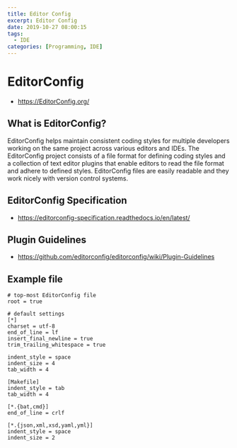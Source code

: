 ```yaml
---
title: Editor Config
excerpt: Editor Config
date: 2019-10-27 08:00:15
tags:
  - IDE
categories: [Programming, IDE]
---
```


# EditorConfig
- https://EditorConfig.org/

## What is EditorConfig?
EditorConfig helps maintain consistent coding styles for multiple developers working on the same project across various editors and IDEs. The EditorConfig project consists of a file format for defining coding styles and a collection of text editor plugins that enable editors to read the file format and adhere to defined styles. EditorConfig files are easily readable and they work nicely with version control systems.

## EditorConfig Specification
- https://editorconfig-specification.readthedocs.io/en/latest/

## Plugin Guidelines
- https://github.com/editorconfig/editorconfig/wiki/Plugin-Guidelines

## Example file

```
# top-most EditorConfig file
root = true

# default settings
[*]
charset = utf-8
end_of_line = lf
insert_final_newline = true
trim_trailing_whitespace = true

indent_style = space
indent_size = 4
tab_width = 4

[Makefile]
indent_style = tab
tab_width = 4

[*.{bat,cmd}]
end_of_line = crlf

[*.{json,xml,xsd,yaml,yml}]
indent_style = space
indent_size = 2
```
